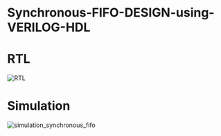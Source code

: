 # Synchronous-FIFO-DESIGN-using-VERILOG-HDL
# RTL
![RTL](https://user-images.githubusercontent.com/98607828/208850043-728725dd-67e5-497b-8848-dc7b70132cb7.jpg)
# Simulation
![simulation_synchronous_fifo](https://user-images.githubusercontent.com/98607828/208850086-03296f61-a315-4a97-b291-ed66ac194168.jpg)
